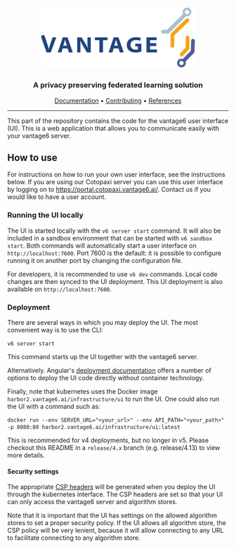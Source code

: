 <h1 align="center">
  <br>
  <a href="https://vantage6.ai"><img src="https://github.com/IKNL/guidelines/blob/master/resources/logos/vantage6.png?raw=true" alt="vantage6" width="350"></a>
</h1>

<h3 align=center> A privacy preserving federated learning solution</h3>

<p align="center">
  <a href="#books-documentation">Documentation</a> •
  <a href="#gift_heart-contributing">Contributing</a> •
  <a href="#black_nib-references">References</a>
</p>

---

This part of the repository contains the code for the vantage6 user interface (UI).
This is a web application that allows you to communicate easily with your vantage6
server.

## How to use

For instructions on how to run your own user interface, see the instructions below.
If you are using our Cotopaxi server you can use this user interface by logging
on to https://portal.cotopaxi.vantage6.ai/. Contact us if you would like to have
a user account.

### Running the UI locally

The UI is started locally with the ``v6 server start`` command. It will also be included
in a sandbox environment that can be started with ``v6 sandbox start``. Both commands
will automatically start a user interface on `http://localhost:7600`. Port 7600 is the
default: it is possible to configure running it on another port by changing the
configuration file.

For developers, it is recommended to use ``v6 dev`` commands. Local code changes are
then synced to the UI deployment. This UI deployment is also available on
`http://localhost:7600`.

### Deployment

There are several ways in which you may deploy the UI. The most convenient way is to use
the CLI:

```
v6 server start
```

This command starts up the UI together with the vantage6 server.

Alternatively. Angular's [deployment documentation](https://angular.io/guide/deployment)
offers a number of options to deploy the UI code directly without container technology.

Finally, note that kubernetes uses the Docker image `harbor2.vantage6.ai/infrastructure/ui`
to run the UI. One could also run the UI with a command such as:

```
docker run --env SERVER_URL="<your_url>" --env API_PATH="<your_path>" -p 8080:80 harbor2.vantage6.ai/infrastructure/ui:latest
```

This is recommended for v4 deployments, but no longer in v5. Please checkout this README
in a `release/4.x` branch (e.g. release/4.13) to view more details.

#### Security settings

The appropriate [CSP headers](https://developer.mozilla.org/en-US/docs/Web/HTTP/CSP)
will be generated when you deploy the UI through the kubernetes interface.
The CSP headers are set so that your UI can only access the vantage6 server and
algorithm stores.

Note that it is important that the UI has settings on the allowed algorithm stores to
set a proper security policy. If the UI allows all algorithm store, the CSP policy
will be very lenient, because it will allow connecting to any URL to facilitate
connecting to any algorithm store.